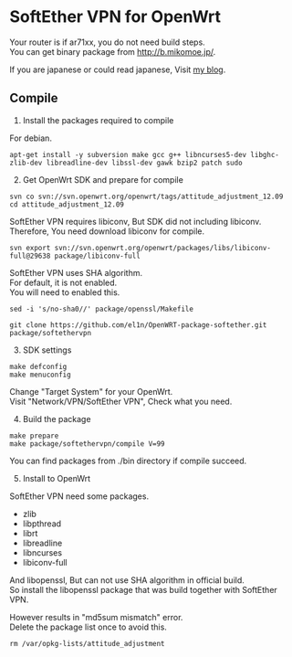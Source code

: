 SoftEther VPN for OpenWrt
=
Your router is if ar71xx, you do not need build steps.  
You can get binary package from http://b.mikomoe.jp/.

If you are japanese or could read japanese, Visit [my blog](http://elin.mikomoe.jp/index.php?entry=OpenWRT%E3%81%A7SoftEther-VPN%E3%82%92%E5%8B%95%E3%81%8B%E3%81%99).

Compile
-
1. Install the packages required to compile

  For debian.
  ```
  apt-get install -y subversion make gcc g++ libncurses5-dev libghc-zlib-dev libreadline-dev libssl-dev gawk bzip2 patch sudo
  ```

2. Get OpenWrt SDK and prepare for compile
  ```
  svn co svn://svn.openwrt.org/openwrt/tags/attitude_adjustment_12.09
  cd attitude_adjustment_12.09
  ```

  SoftEther VPN requires libiconv, But SDK did not including libiconv.  
  Therefore, You need download libiconv for compile.
  ```
  svn export svn://svn.openwrt.org/openwrt/packages/libs/libiconv-full@29638 package/libiconv-full
  ```

  SoftEther VPN uses SHA algorithm.  
  For default, it is not enabled.  
  You will need to enabled this.
  ```
  sed -i 's/no-sha0//' package/openssl/Makefile
  ```

  ```
  git clone https://github.com/el1n/OpenWRT-package-softether.git package/softethervpn
  ```

3. SDK settings
  ```
  make defconfig
  make menuconfig
  ```
  Change "Target System" for your OpenWrt.  
  Visit "Network/VPN/SoftEther VPN", Check what you need.

4. Build the package
  ```
  make prepare
  make package/softethervpn/compile V=99
  ```
  You can find packages from ./bin directory if compile succeed.

5. Install to OpenWrt

  SoftEther VPN need some packages.
  + zlib
  + libpthread
  + librt
  + libreadline
  + libncurses
  + libiconv-full

  And libopenssl, But can not use SHA algorithm in official build.  
  So install the libopenssl package that was build together with SoftEther VPN.

  However results in "md5sum mismatch" error.  
  Delete the package list once to avoid this.
  ```
  rm /var/opkg-lists/attitude_adjustment
  ```
